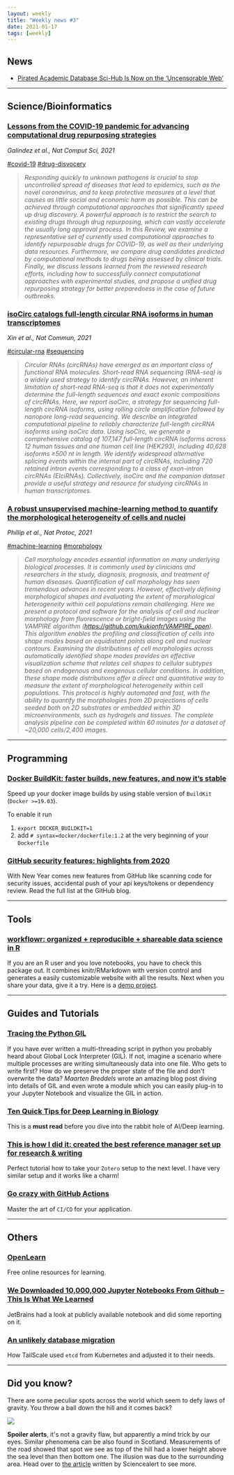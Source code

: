 ```yaml
---
layout: weekly
title: "Weekly news #3"
date: 2021-01-17
tags: [weekly]
---
```


## <i class="fas fa-bullhorn"></i> News

* [Pirated Academic Database Sci-Hub Is Now on the ‘Uncensorable Web’](https://www.nasdaq.com/articles/pirated-academic-database-sci-hub-is-now-on-the-uncensorable-web-2021-01-11)

---

## <i class="fas fa-dna"></i> Science/Bioinformatics

### [Lessons from the COVID-19 pandemic for advancing computational drug repurposing strategies](https://www.nature.com/articles/s43588-020-00007-6)

_Galindez et al., Nat Comput Sci, 2021_

<a href="#" class="badge badge-primary">#covid-19</a>
<a href="#" class="badge badge-primary">#drug-disvocery</a>

> _Responding quickly to unknown pathogens is crucial to stop uncontrolled spread of diseases that lead to epidemics, such as the novel coronavirus, and to keep protective measures at a level that causes as little social and economic harm as possible. This can be achieved through computational approaches that significantly speed up drug discovery. A powerful approach is to restrict the search to existing drugs through drug repurposing, which can vastly accelerate the usually long approval process. In this Review, we examine a representative set of currently used computational approaches to identify repurposable drugs for COVID-19, as well as their underlying data resources. Furthermore, we compare drug candidates predicted by computational methods to drugs being assessed by clinical trials. Finally, we discuss lessons learned from the reviewed research efforts, including how to successfully connect computational approaches with experimental studies, and propose a unified drug repurposing strategy for better preparedness in the case of future outbreaks._

### [isoCirc catalogs full-length circular RNA isoforms in human transcriptomes](https://www.nature.com/articles/s41467-020-20459-8)

_Xin et al., Nat Commun, 2021_

<a href="#" class="badge badge-primary">#circular-rna</a>
<a href="#" class="badge badge-primary">#sequencing</a>

> _Circular RNAs (circRNAs) have emerged as an important class of functional RNA molecules. Short-read RNA sequencing (RNA-seq) is a widely used strategy to identify circRNAs. However, an inherent limitation of short-read RNA-seq is that it does not experimentally determine the full-length sequences and exact exonic compositions of circRNAs. Here, we report isoCirc, a strategy for sequencing full-length circRNA isoforms, using rolling circle amplification followed by nanopore long-read sequencing. We describe an integrated computational pipeline to reliably characterize full-length circRNA isoforms using isoCirc data. Using isoCirc, we generate a comprehensive catalog of 107,147 full-length circRNA isoforms across 12 human tissues and one human cell line (HEK293), including 40,628 isoforms ≥500 nt in length. We identify widespread alternative splicing events within the internal part of circRNAs, including 720 retained intron events corresponding to a class of exon-intron circRNAs (EIciRNAs). Collectively, isoCirc and the companion dataset provide a useful strategy and resource for studying circRNAs in human transcriptomes._

### [A robust unsupervised machine-learning method to quantify the morphological heterogeneity of cells and nuclei](https://www.nature.com/articles/s41596-020-00432-x)

_Phillip et al., Nat Protoc, 2021_

<a href="#" class="badge badge-primary">#machine-learning</a>
<a href="#" class="badge badge-primary">#morphology</a>

> _Cell morphology encodes essential information on many underlying biological processes. It is commonly used by clinicians and researchers in the study, diagnosis, prognosis, and treatment of human diseases. Quantification of cell morphology has seen tremendous advances in recent years. However, effectively defining morphological shapes and evaluating the extent of morphological heterogeneity within cell populations remain challenging. Here we present a protocol and software for the analysis of cell and nuclear morphology from fluorescence or bright-field images using the VAMPIRE algorithm (https://github.com/kukionfr/VAMPIRE_open). This algorithm enables the profiling and classification of cells into shape modes based on equidistant points along cell and nuclear contours. Examining the distributions of cell morphologies across automatically identified shape modes provides an effective visualization scheme that relates cell shapes to cellular subtypes based on endogenous and exogenous cellular conditions. In addition, these shape mode distributions offer a direct and quantitative way to measure the extent of morphological heterogeneity within cell populations. This protocol is highly automated and fast, with the ability to quantify the morphologies from 2D projections of cells seeded both on 2D substrates or embedded within 3D microenvironments, such as hydrogels and tissues. The complete analysis pipeline can be completed within 60 minutes for a dataset of ~20,000 cells/2,400 images._

---

## <i class="far fa-keyboard"></i> Programming

### [Docker BuildKit: faster builds, new features, and now it’s stable](https://pythonspeed.com/articles/docker-buildkit/)

Speed up your docker image builds by using stable version of `BuildKit` (`Docker >=19.03`).

To enable it run

1. `export DOCKER_BUILDKIT=1`
2. add `# syntax=docker/dockerfile:1.2` at the very beginning of your `Dockerfile`

### [GitHub security features: highlights from 2020](https://github.blog/2021-01-11-github-security-features-highlights-from-2020/)

With New Year comes new features from GitHub like scanning code for security
issues, accidental push of your api keys/tokens or dependency review. Read the
full list at the GitHub blog.

---

## <i class="fas fa-toolbox"></i> Tools

### [workflowr: organized + reproducible + shareable data science in R](https://jdblischak.github.io/workflowr/)

If you are an R user and you love notebooks, you have to check this package out.
It combines knitr/RMarkdown with version control and generates a easily
customizable website with all the results. Next when you share your data, give
it a try. Here is a [demo project](https://wolfemd.github.io/NRCRI_2020GS/index.html).

---

## <i class="fas fa-graduation-cap"></i> Guides and Tutorials

### [Tracing the Python GIL](https://www.maartenbreddels.com/perf/jupyter/python/tracing/gil/2021/01/14/Tracing-the-Python-GIL.html)

If you have ever written a multi-threading script in python you probably heard about
Global Lock Interpreter (GIL). If not, imagine a scenario where multiple processes
are writing simultaneously data into one file. Who gets to write first? How do we preserve
the proper state of the file and don't overwrite the data? _Maarten Breddels_ wrote
an amazing blog post diving into details of GIL and even wrote a module
which you can easily plug-in to your Jupyter Notebook and visualize the GIL in action.

### [Ten Quick Tips for Deep Learning in Biology](https://github.com/Benjamin-Lee/deep-rules)

This is a **must read** before you dive into the rabbit hole of AI/Deep learning.

### [This is how I did it: created the best reference manager set up for research & writing](https://www.nrel.colostate.edu/set-up-best-reference-manager/)

Perfect tutorial how to take your `Zotero` setup to the next level. I have very
similar setup and it works like a charm!

### [Go crazy with GitHub Actions](https://sanderknape.com/2021/01/go-crazy-github-actions/)

Master the art of `CI/CD` for your application.

---

## <i class="fas fa-rss"></i> Others

### [OpenLearn](https://www.open.edu/openlearn/free-ebooks)

Free online resources for learning.

### [We Downloaded 10,000,000 Jupyter Notebooks From Github – This Is What We Learned](https://blog.jetbrains.com/datalore/2020/12/17/we-downloaded-10-000-000-jupyter-notebooks-from-github-this-is-what-we-learned/)

JetBrains had a look at publicly available notebook and did some reporting on it.

### [An unlikely database migration](https://tailscale.com/blog/an-unlikely-database-migration/)

How TailScale used `etcd` from Kubernetes and adjusted it to their needs.

---

## <i class="far fa-surprise"></i> Did you know?

There are some peculiar spots across the world which seem to defy laws of gravity.
You throw a ball down the hill and it comes back?

![](https://www.sciencealert.com/images/2017-03/ball-hill.gif)

**Spoiler alerts**, it's not a gravity flaw, but apparently a mind trick by our eyes.
Similar phenomena can be also found in Scotland. Measurements of the road showed
that spot we see as top of the hill had a lower height above the sea level than
then bottom one. The illusion was due to the surrounding area. Head over
to [the article](https://www.sciencealert.com/these-gravity-defying-hills-are-one-of-the-weirdest-natural-phenomena-we-ve-seen)
written by Sciencealert to see more.
